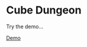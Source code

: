 # Cube Dungeon
Try the demo...

[Demo](https://andipanic.github.io/cube_dungeon/catch_the_orb.html)
